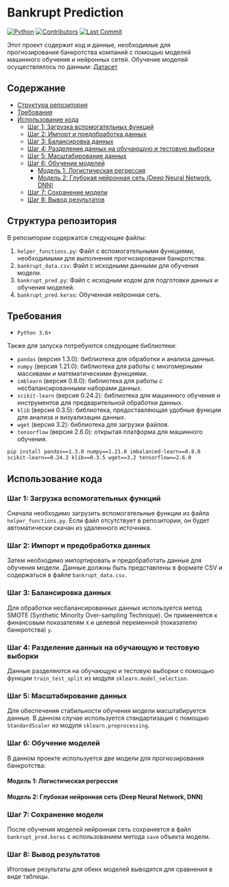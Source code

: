 # Bankrupt Prediction

[![Python](https://img.shields.io/badge/Python-3.7%2B-blue.svg)](https://www.python.org/downloads/release/python-370/)
[![Contributors](https://img.shields.io/github/contributors/BUBLET/bankrupt_pred.svg)](https://github.com/BUBLET/bankrupt_pred/graphs/contributors)
[![Last Commit](https://img.shields.io/github/last-commit/BUBLET/bankrupt_pred.svg)](https://github.com/BUBLET/bankrupt_pred/commits/master)  

Этот проект содержит код и данные, необходимые для прогнозирования банкротства компаний с помощью моделей машинного обучения и нейронных сетей.
Обучение моделей осуществлялось по данным: [Датасет](https://www.kaggle.com/datasets/fedesoriano/company-bankruptcy-prediction)

## Содержание

- [Структура репозитория](#структура-репозитория)
- [Требования](#Требования)
- [Использование кода](#использование-кода)
  - [Шаг 1: Загрузка вспомогательных функций](#шаг-1-загрузка-вспомогательных-функций)
  - [Шаг 2: Импорт и предобработка данных](#шаг-2-импорт-и-предобработка-данных)
  - [Шаг 3: Балансировка данных](#шаг-3-балансировка-данных)
  - [Шаг 4: Разделение данных на обучающую и тестовую выборки](#шаг-4-разделение-данных-на-обучающую-и-тестовую-выборки)
  - [Шаг 5: Масштабирование данных](#шаг-5-масштабирование-данных)
  - [Шаг 6: Обучение моделей](#шаг-6-обучение-моделей)
    - [Модель 1: Логистическая регрессия](#модель-1-логистическая-регрессия)
    - [Модель 2: Глубокая нейронная сеть (Deep Neural Network, DNN)](#модель-2-глубокая-нейронная-сеть-deep-neural-network-dnn)
  - [Шаг 7: Сохранение модели](#шаг-7-сохранение-модели)
  - [Шаг 8: Вывод результатов](#шаг-8-вывод-результатов)

## Структура репозитория

В репозитории содержатся следующие файлы:

1. `helper_functions.py`: Файл с вспомогательными функциями, необходимыми для выполнения прогнозирования банкротства.
2. `bankrupt_data.csv`: Файл с исходными данными для обучения модели.
3. `bankrupt_pred.py`: Файл с исходным кодом для подготовки данных и обучения моделей.  
4. `bankrupt_pred.keras`: Обученная нейронная сеть.

## Требования

- `Python 3.6+`  

Также для запуска потребуются следующие библиотеки:

- `pandas` (версия 1.3.0): библиотека для обработки и анализа данных.
- `numpy` (версия 1.21.0): библиотека для работы с многомерными массивами и математическими функциями.
- `imblearn` (версия 0.8.0): библиотека для работы с несбалансированными наборами данных.
- `scikit-learn` (версия 0.24.2): библиотека для машинного обучения и инструментов для предварительной обработки данных.
- `klib` (версия 0.3.5): библиотека, предоставляющая удобные функции для анализа и визуализации данных.
- `wget` (версия 3.2): библиотека для загрузки файлов.
- `tensorflow` (версия 2.6.0): открытая платформа для машинного обучения.


```
pip install pandas==1.3.0 numpy==1.21.0 imbalanced-learn==0.8.0 scikit-learn==0.24.2 klib==0.3.5 wget==3.2 tensorflow==2.6.0
```

## Использование кода

### Шаг 1: Загрузка вспомогательных функций

Сначала необходимо загрузить вспомогательные функции из файла `helper_functions.py`. Если файл отсутствует в репозитории, он будет автоматически скачан из удаленного источника.

### Шаг 2: Импорт и предобработка данных

Затем необходимо импортировать и предобработать данные для обучения модели. Данные должны быть представлены в формате CSV и содержаться в файле `bankrupt_data.csv`.

### Шаг 3: Балансировка данных

Для обработки несбалансированных данных используется метод SMOTE (Synthetic Minority Over-sampling Technique). Он применяется к финансовым показателям `X` и целевой переменной (показателю банкротства) `y`.

### Шаг 4: Разделение данных на обучающую и тестовую выборки

Данные разделяются на обучающую и тестовую выборки с помощью функции `train_test_split` из модуля `sklearn.model_selection`.

### Шаг 5: Масштабирование данных

Для обеспечения стабильности обучения модели масштабируется данные. В данном случае используется стандартизация с помощью `StandardScaler` из модуля `sklearn.preprocessing`.

### Шаг 6: Обучение моделей

В данном проекте используется две модели для прогнозирования банкротства:

#### Модель 1: Логистическая регрессия

#### Модель 2: Глубокая нейронная сеть (Deep Neural Network, DNN)

### Шаг 7: Сохранение модели

После обучения моделей нейронная сеть сохраняется в файл `bankrupt_pred.keras` с использованием метода `save` объекта модели.

### Шаг 8: Вывод результатов

Итоговые результаты для обеих моделей выводятся для сравнения в виде таблицы.
